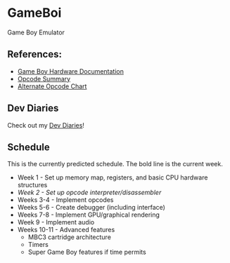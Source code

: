 # GameBoi
Game Boy Emulator

## References:
* [Game Boy Hardware Documentation](http://marc.rawer.de/Gameboy/Docs/GBCPUman.pdf)
* [Opcode Summary](http://gameboy.mongenel.com/dmg/opcodes.html)
* [Alternate Opcode Chart](http://pastraiser.com/cpu/gameboy/gameboy_opcodes.html)

## Dev Diaries
Check out my [Dev Diaries](docs/DevDiaries.md)!

## Schedule
This is the currently predicted schedule. The bold line is the current week.
* Week 1 - Set up memory map, registers, and basic CPU hardware structures
* *Week 2 - Set up opcode interpreter/disassembler*
* Weeks 3-4 - Implement opcodes
* Weeks 5-6 - Create debugger (including interface)
* Weeks 7-8 - Implement GPU/graphical rendering
* Week 9 - Implement audio
* Weeks 10-11 - Advanced features
  * MBC3 cartridge architecture
  * Timers
  * Super Game Boy features if time permits
